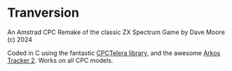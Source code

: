 # Tranversion

An Amstrad CPC Remake of the classic ZX Spectrum Game
by Dave Moore (c) 2024

Coded in C using the fantastic [CPCTelera library](https://lronaldo.github.io/cpctelera/), and the awesome [Arkos Tracker 2](https://www.julien-nevo.com/arkostracker/). Works on all CPC models.
